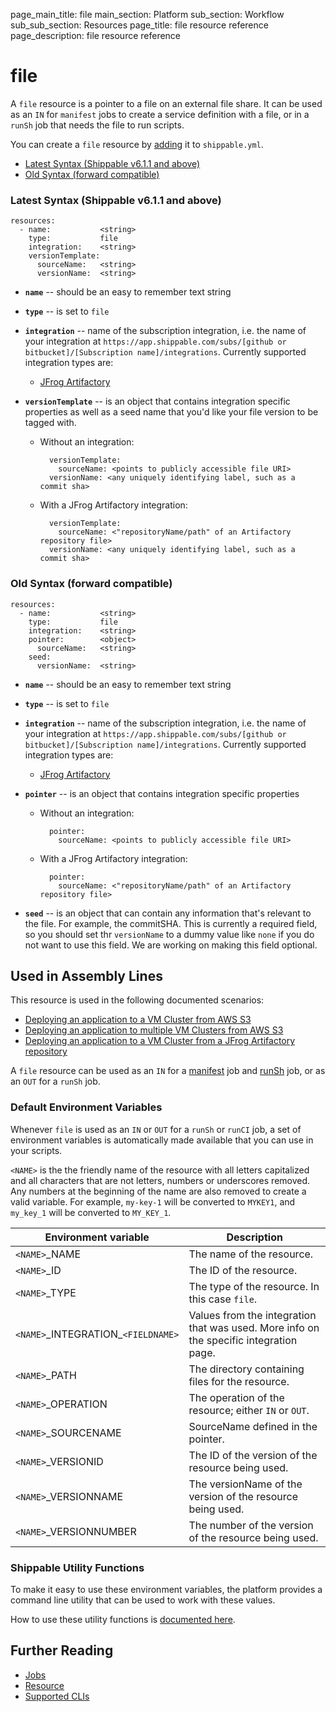 page_main_title: file
main_section: Platform
sub_section: Workflow
sub_sub_section: Resources
page_title: file resource reference
page_description: file resource reference

# file

A `file` resource is a pointer to a file on an external file share. It can be used as an `IN` for `manifest` jobs to create a service definition with a file, or in a `runSh` job that needs the file to run scripts.

You can create a `file` resource by [adding](/platform/tutorial/workflow/crud-resource#adding) it to `shippable.yml`.

- [Latest Syntax (Shippable v6.1.1 and above)](#latestSyntax)
- [Old Syntax (forward compatible)](#oldSyntax)

<a name="latestSyntax"></a>
### Latest Syntax (Shippable v6.1.1 and above)

```
resources:
  - name:           <string>
    type:           file
    integration:    <string>
    versionTemplate:
      sourceName:   <string>        
      versionName:  <string>
```

* **`name`** -- should be an easy to remember text string

* **`type`** -- is set to `file`

* **`integration`** -- name of the subscription integration, i.e. the name of your integration at `https://app.shippable.com/subs/[github or bitbucket]/[Subscription name]/integrations`. Currently supported integration types are:
	* [JFrog Artifactory](/platform/integration/jfrog-artifactoryKey)

* **`versionTemplate`** -- is an object that contains integration specific properties as well as a seed name that you'd like your file version to be tagged with.
	* Without an integration:

	        versionTemplate:
	          sourceName: <points to publicly accessible file URI>
            versionName: <any uniquely identifying label, such as a commit sha>

	* With a JFrog Artifactory integration:

	        versionTemplate:
	          sourceName: <"repositoryName/path" of an Artifactory repository file>
            versionName: <any uniquely identifying label, such as a commit sha>

<a name="oldSyntax"></a>
### Old Syntax (forward compatible)

```
resources:
  - name:           <string>
    type:           file
    integration:    <string>
    pointer:        <object>
      sourceName:   <string>
    seed:
      versionName:  <string>
```

* **`name`** -- should be an easy to remember text string

* **`type`** -- is set to `file`

* **`integration`** -- name of the subscription integration, i.e. the name of your integration at `https://app.shippable.com/subs/[github or bitbucket]/[Subscription name]/integrations`. Currently supported integration types are:
	* [JFrog Artifactory](/platform/integration/jfrog-artifactoryKey)

* **`pointer`** -- is an object that contains integration specific properties
	* Without an integration:

	        pointer:
	          sourceName: <points to publicly accessible file URI>

	* With a JFrog Artifactory integration:

	        pointer:
	          sourceName: <"repositoryName/path" of an Artifactory repository file>

* **`seed`** -- is an object that can contain any information that's relevant to the file. For example, the commitSHA. This is currently a required field, so you should set thr `versionName` to a dummy value like `none` if you do not want to use this field. We are working on making this field optional.

## Used in Assembly Lines

This resource is used in the following documented scenarios:

* [Deploying an application to a VM Cluster from AWS S3](/deploy/vm-basic/)
* [Deploying an application to multiple VM Clusters from AWS S3](/deploy/vm-multiple-environments/)
* [Deploying an application to a VM Cluster from a JFrog Artifactory repository](/deploy/vm-jfrog/)


A `file` resource can be used as an `IN` for a [manifest](/platform/workflow/job/manifest) job and [runSh](/platform/workflow/job/runsh) job, or as an `OUT` for a `runSh` job.

### Default Environment Variables
Whenever `file` is used as an `IN` or `OUT` for a `runSh` or `runCI` job, a set of environment variables is automatically made available that you can use in your scripts.

`<NAME>` is the the friendly name of the resource with all letters capitalized and all characters that are not letters, numbers or underscores removed. Any numbers at the beginning of the name are also removed to create a valid variable. For example, `my-key-1` will be converted to `MYKEY1`, and `my_key_1` will be converted to `MY_KEY_1`.


| Environment variable						| Description                         |
| ------------- 								|------------------------------------ |
| `<NAME>`\_NAME 							| The name of the resource. |
| `<NAME>`\_ID 								| The ID of the resource. |
| `<NAME>`\_TYPE 							| The type of the resource. In this case `file`. |
| `<NAME>`\_INTEGRATION\_`<FIELDNAME>`	| Values from the integration that was used. More info on the specific integration page. |
| `<NAME>`\_PATH 							| The directory containing files for the resource. |
| `<NAME>`\_OPERATION 						| The operation of the resource; either `IN` or `OUT`. |
| `<NAME>`\_SOURCENAME    					| SourceName defined in the pointer. |
| `<NAME>`\_VERSIONID    					| The ID of the version of the resource being used. |
| `<NAME>`\_VERSIONNAME						| The versionName of the version of the resource being used. |
| `<NAME>`\_VERSIONNUMBER 					| The number of the version of the resource being used. |

### Shippable Utility Functions

To make it easy to use these environment variables, the platform provides a command line utility that can be used to work with these values.

How to use these utility functions is [documented here](/platform/tutorial/workflow/using-shipctl).

## Further Reading
* [Jobs](/platform/workflow/job/overview)
* [Resource](/platform/workflow/resource/overview)
* [Supported CLIs](/platform/runtime/overview#cli)
